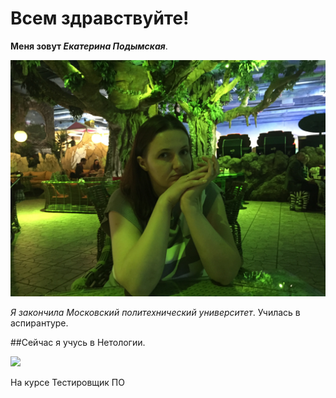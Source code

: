 # Всем здравствуйте!

**Меня зовут _Екатерина Подымская_**.

![](/Kate.jpg)

_Я закончила Московский политехнический университет_. 
Училась в аспирантуре.

##Сейчас я учусь в Нетологии.

![](https://u.netology.ngcdn.ru/tilda/uploads/images/main.svg)

На курсе Тестировщик ПО
